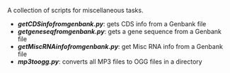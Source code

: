 A collection of scripts for miscellaneous tasks.

- __*getCDSinfofromgenbank.py*__: gets CDS info from a Genbank file
- __*getgeneseqfromgenbank.py*__: gets a gene sequence from a Genbank file
- __*getMiscRNAinfofromgenbank.py*__: get Misc RNA info from a Genbank file
- __*mp3toogg.py*__: converts all MP3 files to OGG files in a directory
